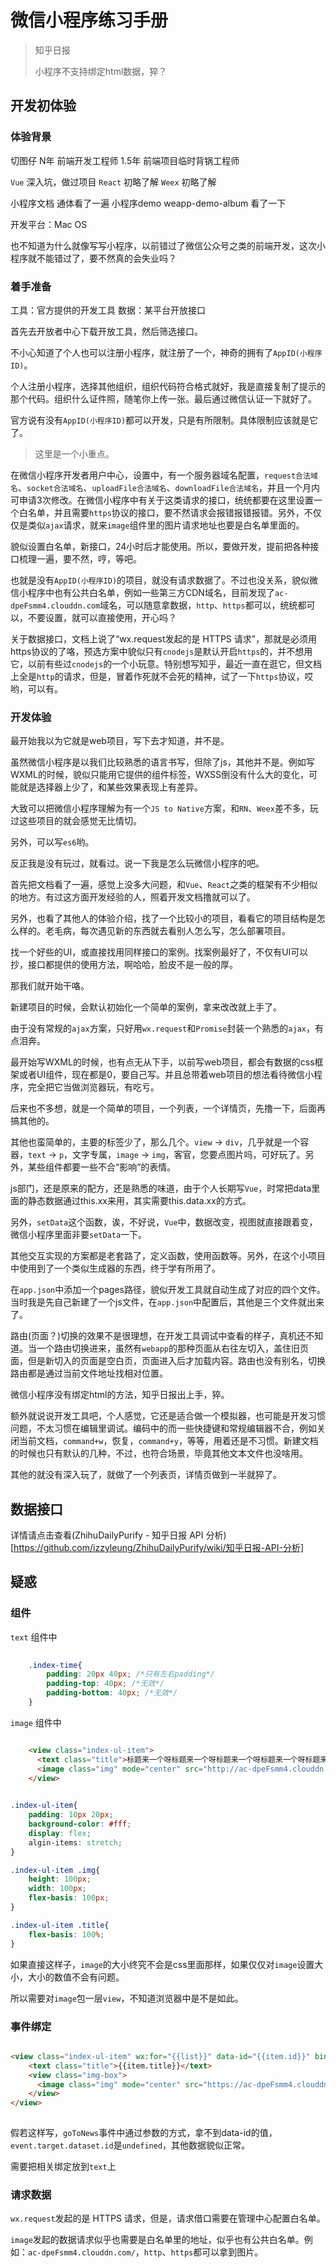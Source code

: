 # 微信小程序练习手册

> 知乎日报
> 
> 小程序不支持绑定html数据，猝？

## 开发初体验

### 体验背景

切图仔 N年
前端开发工程师 1.5年
前端项目临时背锅工程师

`Vue` 深入坑，做过项目
`React` 初略了解
`Weex` 初略了解

小程序文档 通体看了一遍
小程序demo weapp-demo-album 看了一下

开发平台：Mac OS

也不知道为什么就像写写小程序，以前错过了微信公众号之类的前端开发，这次小程序就不能错过了，要不然真的会失业吗？

### 着手准备

工具：官方提供的开发工具
数据：某平台开放接口

首先去开放者中心下载开放工具，然后筛选接口。

不小心知道了个人也可以注册小程序，就注册了一个，神奇的拥有了`AppID(小程序ID)`。

个人注册小程序，选择其他组织，组织代码符合格式就好，我是直接复制了提示的那个代码。组织什么证件照，随笔你上传一张。最后通过微信认证一下就好了。

官方说有没有`AppID(小程序ID)`都可以开发，只是有所限制。具体限制应该就是它了。

> 这里是一个小重点。

在微信小程序开发者用户中心，设置中，有一个服务器域名配置，`request合法域名`、`socket合法域名`、`uploadFile合法域名`、`downloadFile合法域名`，并且一个月内可申请3次修改。在微信小程序中有关于这类请求的接口，统统都要在这里设置一个白名单，并且需要`https`协议的接口，要不然请求会报错报错报错。另外，不仅仅是类似`ajax`请求，就来`image`组件里的图片请求地址也要是白名单里面的。

貌似设置白名单，新接口，24小时后才能使用。所以，要做开发，提前把各种接口梳理一遍，要不然，哼，等吧。

也就是没有`AppID(小程序ID)`的项目，就没有请求数据了。不过也没关系，貌似微信小程序中也有公共白名单，例如一些第三方CDN域名，目前发现了`ac-dpeFsmm4.clouddn.com`域名，可以随意拿数据，`http`、`https`都可以，统统都可以，不要设置，就可以直接使用，开心吗？

关于数据接口，文档上说了“wx.request发起的是 HTTPS 请求”，那就是必须用https协议的了咯，预选方案中貌似只有`cnodejs`是默认开启`https`的，并不想用它，以前有些过`cnodejs`的一个小玩意。特别想写知乎，最近一直在逛它，但文档上全是`http`的请求，但是，冒着作死就不会死的精神，试了一下`https`协议，哎哟，可以有。

### 开发体验

最开始我以为它就是web项目，写下去才知道，并不是。

虽然微信小程序是以我们比较熟悉的语言书写，但除了js，其他并不是。例如写WXML的时候，貌似只能用它提供的组件标签，WXSS倒没有什么大的变化，可能就是选择器上少了，和某些效果表现上有差异。

大致可以把微信小程序理解为有一个`JS to Native`方案，和`RN`、`Weex`差不多，玩过这些项目的就会感觉无比情切。

另外，可以写`es6`哟。

反正我是没有玩过，就看过。说一下我是怎么玩微信小程序的吧。

首先把文档看了一遍，感觉上没多大问题，和`Vue`、`React`之类的框架有不少相似的地方。有过这方面开发经验的人，照着开发文档撸就可以了。

另外，也看了其他人的体验介绍，找了一个比较小的项目，看看它的项目结构是怎么样的。老毛病，每次遇见新的东西就去看别人怎么写，怎么部署项目。

找一个好些的UI，或直接找用同样接口的案例。找案例最好了，不仅有UI可以抄，接口都提供的使用方法，啊哈哈，脸皮不是一般的厚。

那我们就开始干咯。

新建项目的时候，会默认初始化一个简单的案例，拿来改改就上手了。

由于没有常规的`ajax`方案，只好用`wx.request`和`Promise`封装一个熟悉的`ajax`，有点泪奔。

最开始写WXML的时候，也有点无从下手，以前写web项目，都会有数据的css框架或者UI组件，现在都是0，要自己写。并且总带着web项目的想法看待微信小程序，完全把它当做浏览器玩，有吃亏。

后来也不多想，就是一个简单的项目，一个列表，一个详情页，先撸一下，后面再搞其他的。

其他也蛮简单的，主要的标签少了，那么几个。`view` -> `div`，几乎就是一个容器，`text` -> `p`，文字专属，`image` -> `img`，客官，您要点图片吗，可好玩了。另外，某些组件都要一些不合“影响”的表情。

js部门，还是原来的配方，还是熟悉的味道，由于个人长期写`Vue`，时常把data里面的静态数据通过this.xx来用，其实需要this.data.xx的方式。

另外，`setData`这个函数，诶，不好说，`Vue`中，数据改变，视图就直接跟着变，微信小程序里面非要`setData`一下。

其他交互实现的方案都是老套路了，定义函数，使用函数等。另外，在这个小项目中使用到了一个类似生成器的东西，终于学有所用了。

在`app.json`中添加一个pages路径，貌似开发工具就自动生成了对应的四个文件。当时我是先自己新建了一个js文件，在`app.json`中配置后，其他是三个文件就出来了。

路由(页面？)切换的效果不是很理想，在开发工具调试中查看的样子，真机还不知道。当一个路由切换进来，虽然有`webapp`的那种页面从右往左切入，盖住旧页面，但是新切入的页面是空白页，页面进入后才加载内容。路由也没有别名，切换路由都是通过当前文件地址找相对位置。

微信小程序没有绑定html的方法，知乎日报出上手，猝。

额外就说说开发工具吧，个人感觉，它还是适合做一个模拟器，也可能是开发习惯问题，不太习惯在编辑里调试。编码中的而一些快捷键和常规编辑器不合，例如关闭当前文档，`command+w`，恢复，`command+y`，等等，用着还是不习惯。新建文档的时候也只有默认的几种，不过，也符合场景，毕竟其他文本文件也没啥用。

其他的就没有深入玩了，就做了一个列表页，详情页做到一半就猝了。


## 数据接口

详情请点击查看(ZhihuDailyPurify - 知乎日报 API 分析)[https://github.com/izzyleung/ZhihuDailyPurify/wiki/知乎日报-API-分析]

## 疑惑

### 组件

`text` 组件中

``` css
	
	.index-time{
		padding: 20px 40px; /*只有左右padding*/
		padding-top: 40px; /*无效*/
		padding-bottom: 40px; /*无效*/
	}

```

`image` 组件中

``` html

	<view class="index-ul-item">
      <text class="title">标题来一个呀标题来一个呀标题来一个呀标题来一个呀标题来一个呀标题来一个呀</text>
      <image class="img" mode="center" src="http://ac-dpeFsmm4.clouddn.com/dcc1dedffa8d73e6f5c2.jpg"></image>
    </view>

```

``` css
	
.index-ul-item{
	padding: 10px 20px;
	background-color: #fff;
	display: flex;
	algin-items: stretch;
}

.index-ul-item .img{
    height: 100px;
    width: 100px;
    flex-basis: 100px;
}

.index-ul-item .title{
    flex-basis: 100%;
}

```

如果直接这样子，`image`的大小终究不会是css里面那样，如果仅仅对`image`设置大小，大小的数值不会有问题。

所以需要对`image`包一层`view`，不知道浏览器中是不是如此。

### 事件绑定

``` html

<view class="index-ul-item" wx:for="{{list}}" data-id="{{item.id}}" bindtap="goToNews">
    <text class="title">{{item.title}}</text>
    <view class="img-box">
      <image class="img" mode="center" src="https://ac-dpeFsmm4.clouddn.com/dcc1dedffa8d73e6f5c2.jpg"></image>
    </view>
</view>
  
```

假若这样写，`goToNews`事件中通过参数的方式，拿不到data-id的值，`event.target.dataset.id`是`undefined`，其他数据貌似正常。

需要把相关绑定放到`text`上


### 请求数据

`wx.request`发起的是 HTTPS 请求，但是，请求借口需要在管理中心配置白名单。

`image`发起的数据请求似乎也需要是白名单里的地址，似乎也有公共白名单。例如：`ac-dpeFsmm4.clouddn.com/`，`http`、`https`都可以拿到图片。